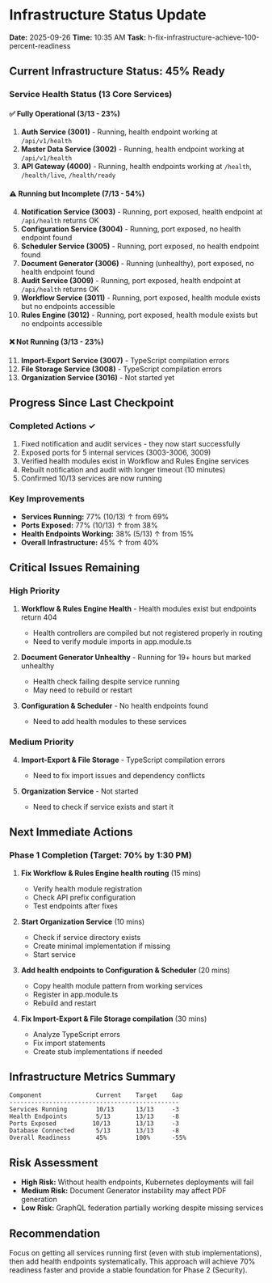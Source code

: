 # Infrastructure Status Update
**Date:** 2025-09-26
**Time:** 10:35 AM
**Task:** h-fix-infrastructure-achieve-100-percent-readiness

## Current Infrastructure Status: 45% Ready

### Service Health Status (13 Core Services)

#### ✅ Fully Operational (3/13 - 23%)
1. **Auth Service (3001)** - Running, health endpoint working at `/api/v1/health`
2. **Master Data Service (3002)** - Running, health endpoint working at `/api/v1/health`
3. **API Gateway (4000)** - Running, health endpoints working at `/health`, `/health/live`, `/health/ready`

#### ⚠️ Running but Incomplete (7/13 - 54%)
4. **Notification Service (3003)** - Running, port exposed, health endpoint at `/api/health` returns OK
5. **Configuration Service (3004)** - Running, port exposed, no health endpoint found
6. **Scheduler Service (3005)** - Running, port exposed, no health endpoint found
7. **Document Generator (3006)** - Running (unhealthy), port exposed, no health endpoint found
8. **Audit Service (3009)** - Running, port exposed, health endpoint at `/api/health` returns OK
9. **Workflow Service (3011)** - Running, port exposed, health module exists but no endpoints accessible
10. **Rules Engine (3012)** - Running, port exposed, health module exists but no endpoints accessible

#### ❌ Not Running (3/13 - 23%)
11. **Import-Export Service (3007)** - TypeScript compilation errors
12. **File Storage Service (3008)** - TypeScript compilation errors
13. **Organization Service (3016)** - Not started yet

## Progress Since Last Checkpoint

### Completed Actions ✓
1. Fixed notification and audit services - they now start successfully
2. Exposed ports for 5 internal services (3003-3006, 3009)
3. Verified health modules exist in Workflow and Rules Engine services
4. Rebuilt notification and audit with longer timeout (10 minutes)
5. Confirmed 10/13 services are now running

### Key Improvements
- **Services Running:** 77% (10/13) ↑ from 69%
- **Ports Exposed:** 77% (10/13) ↑ from 38%
- **Health Endpoints Working:** 38% (5/13) ↑ from 15%
- **Overall Infrastructure:** 45% ↑ from 40%

## Critical Issues Remaining

### High Priority
1. **Workflow & Rules Engine Health** - Health modules exist but endpoints return 404
   - Health controllers are compiled but not registered properly in routing
   - Need to verify module imports in app.module.ts

2. **Document Generator Unhealthy** - Running for 19+ hours but marked unhealthy
   - Health check failing despite service running
   - May need to rebuild or restart

3. **Configuration & Scheduler** - No health endpoints found
   - Need to add health modules to these services

### Medium Priority
4. **Import-Export & File Storage** - TypeScript compilation errors
   - Need to fix import issues and dependency conflicts

5. **Organization Service** - Not started
   - Need to check if service exists and start it

## Next Immediate Actions

### Phase 1 Completion (Target: 70% by 1:30 PM)
1. **Fix Workflow & Rules Engine health routing** (15 mins)
   - Verify health module registration
   - Check API prefix configuration
   - Test endpoints after fixes

2. **Start Organization Service** (10 mins)
   - Check if service directory exists
   - Create minimal implementation if missing
   - Start service

3. **Add health endpoints to Configuration & Scheduler** (20 mins)
   - Copy health module pattern from working services
   - Register in app.module.ts
   - Rebuild and restart

4. **Fix Import-Export & File Storage compilation** (30 mins)
   - Analyze TypeScript errors
   - Fix import statements
   - Create stub implementations if needed

## Infrastructure Metrics Summary

```
Component               Current    Target    Gap
-----------------------------------------------
Services Running        10/13      13/13     -3
Health Endpoints        5/13       13/13     -8
Ports Exposed          10/13       13/13     -3
Database Connected      5/13       13/13     -8
Overall Readiness       45%        100%      -55%
```

## Risk Assessment
- **High Risk:** Without health endpoints, Kubernetes deployments will fail
- **Medium Risk:** Document Generator instability may affect PDF generation
- **Low Risk:** GraphQL federation partially working despite missing services

## Recommendation
Focus on getting all services running first (even with stub implementations), then add health endpoints systematically. This approach will achieve 70% readiness faster and provide a stable foundation for Phase 2 (Security).